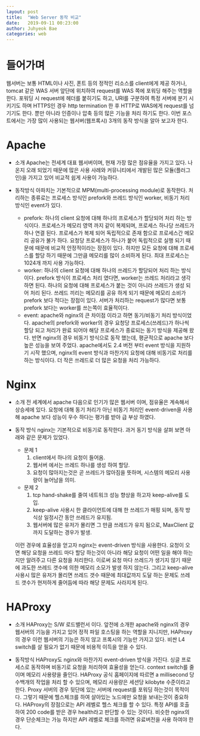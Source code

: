 ```yaml
---
layout: post
title:  "Web Server 동작 비교"
date:   2019-09-11 00:23:00
author: Juhyeok Bae
categories: web
---
```

# 들어가며
웹서버는 보통 HTML이나 사진, 폰트 등의 정적인 리소스를 client에게 제공 하거나, tomcat 같은 WAS 서버 앞단에 위치하여 request를 WAS 쪽에 포워딩 해주는 역할을 한다. 포워딩 시 request에 헤더를 붙히기도 하고, URI를 구분하여 특정 서버에 분기 시키기도 하며 HTTPS인 경우 http termination 한 후 HTTP로 WAS에게 request를 넘기기도 한다. 뿐만 아니라 인증이나 압축 등의 많은 기능을 처리 하기도 한다.
이번 포스트에서는 가장 많이 사용되는 웹서버(웹프록시) 3개의 동작 방식을 알아 보고자 한다.

# Apache
- 소개
  Apache는 전세계 대표 웹서버이며, 현재 가장 많은 점유율을 가지고 있다. 나온지 오래 되었기 때문에 많은 사용 사례와 커뮤니티에서 개발된 많은 모듈(플러그인)을 가지고 있어 비교적 쉽게 사용이 가능하다.

- 동작방식
  아파치는 기본적으로 MPM(multi-processing module)로 동작한다. 처리하는 종류로는 프로세스 방식인 prefork와 쓰레드 방식인 worker, 비동기 처리 방식인 event가 있다.

  - prefork: 하나의 client 요청에 대해 하나의 프로세스가 할당되어 처리 하는 방식이다. 프로세스가 메모리 영역 까지 같이 복제되며, 프로세스 하나당 쓰레드가 하나 연결 된다. 프로세스가 복제 되어 독립적으로 존재 함으로 프로세스간 메모리 공유가 불가 하다. 요청당 프로세스가 하나가 붙어 독립적으로 실행 되기 때문에 때문에 비교적 안정적이라는 장점이 있다. 하지만 모든 요청에 대해 프로세스를 할당 하기 때문에 그만큼 메모리를 많이 소비하게 된다. 최대 프로세스는 1024개 까지 사용 가능하다.
  - worker: 하나의 client 요청에 대해 하나의 쓰레드가 할당되어 처리 하는 방식이다. prefork 방식이 프로세스 처리 였다면, worker는 쓰레드 처리라고 생각 하면 된다. 하나의 요청에 대해 프로세스가 붙는 것이 아니라 쓰레드가 생성 되어 처리 된다. 쓰레드 끼리는 메모리를 공유 하게 되기 때문에 메모리 소비가 prefork 보다 적다는 장점이 있다. 서버가 처리하는 request가 많다면 보통 prefork 보다는 worker를 쓰는쪽이 효율적이다.
  - event: apache와 nginx의 큰 차이점 이라고 하면 동기/비동기 처리 방식이었다. apache의 prefork와 worker의 경우 요청당 프로세스(쓰레드)가 하나씩 할당 되고 처리가 완료 되어야 해당 프로세스가 종료되는 동기 방식을 제공해 왔다. 반면 nginx의 경우 비동기 방식으로 동작 했는데, 평균적으로 apache 보다 높은 성능을 보여 주었다. apache에서도 2.4 버전 부터 event 방식을 지원하기 시작 했으며, nginx의 event 방식과 마찬가지 요청에 대해 비동기로 처리를 하는 방식이다. 더 작은 쓰레드로 더 많은 요청을 처리 가능하다.

# Nginx
- 소개
  전 세계에서 apache 다음으로 인기가 많은 웹서버 이며, 점유율은 계속해서 상승세에 있다. 요청에 대해 동기 처리가 아닌 비동기 처리인 event-driven을 사용해 apache 보다 성능이 우수 하다는 평가를 받아 급 부상 하였다.

- 동작 방식
  nginx는 기본적으로 비동기로 동작한다. 과거 동기 방식을 살펴 보면 아래와 같은 문제가 있었다.
  - 문제 1
    1) client에서 하나의 요청이 들어옴.
    2) 웹서버 에서는 쓰레드 하나를 생성 하여 할당.
    3) 요청이 많아지는것은 곧 쓰레드가 많아짐을 뜻하며, 시스템의 메모리 사용량이 늘어남을 의미.
  - 문제 2
    1) tcp hand-shake를 줄여 네트워크 성능 향상을 하고자 keep-alive를 도입.
    2) keep-alive 사용시 한 클라이언트에 대해 한 쓰레드가 매핑 되며, 동작 방식상 일정시간 동안 쓰레드가 유지됨.
    3) 웹서버에 많은 유저가 몰리면 그 만큼 쓰레드가 유지 됨으로, MaxClient 값 까지 도달하는 경우가 발생.

  이런 경우에 효율성을 얻고자 nginx는 event-driven 방식을 사용한다. 요청이 오면 해당 요청을 쓰레드 마다 할당 하는것이 아니라 해당 요청이 어떤 일을 해야 하는지만 알려주고 다른 요청을 처리한다. 이로써 요청 마다 쓰레드가 생기지 않기 때문에 과도한 쓰레드 갯수에 의한 메모리 소모가 발생 하지 않는다. 그리고 keep-alive 사용시 많은 유저가 몰리면 쓰레드 갯수 때문에 최대값까지 도달 하는 문제도 쓰레드 갯수가 현저하게 줄어듬에 따라 해당 문제도 사라지게 된다.

# HAProxy
- 소개
  HAProxy는 S/W 로드밸런서 이다. 앞전에 소개한 apache와 nginx의 경우 웹서버의 기능을 가지고 있어 정적 파일 호스팅을 하는 역할을 지니지만, HAProxy의 경우 이런 웹서버의 기능은 하지 않고 프록시의 기능만 가지고 있다. 비싼 L4 switch를 살 필요가 없기 때문에 비용적 이득을 얻을 수 있다.

- 동작방식
  HAProxy도 nginx와 마찬가지 event-driven 방식을 가진다. 싱글 프로세스로 동작하며 비동기로 요청을 처리하여 효율성을 얻는다. context switch를 줄이며 메모리 사용량을 줄인다. HAProxy 공식 홈페이지에 따르면 a millisecond 당 수백개의 작업을 처리 할 수 있으며, 메모리 사용량은 세션당 kilobyte 수준이라고 한다.
  Proxy 서버의 경우 뒷단에 있는 서버에 request를 포워딩 하는것이 목적이다. 그렇기 때문에 헬스체크를 하여 살아있는 노드에만 요청을 보내는것이 중요하다. HAProxy의 장점으로는 API 레벨로 헬스 체크를 할 수 있다. 특정 API를 호출 하여 200 code를 받은 경우 health라고 판단할 수 있는 것이다. 비슷한 nginx의 경우 단순체크는 가능 하지만 API 레벨로 체크를 하려면 유료버전을 사용 하여야 한다.
